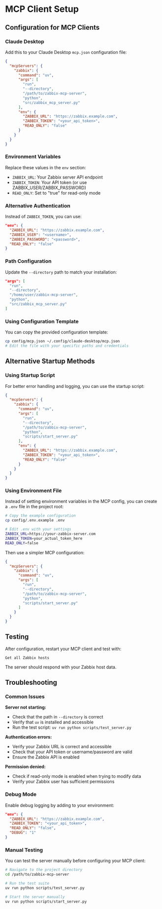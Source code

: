 # MCP Client Setup

## Configuration for MCP Clients

### Claude Desktop

Add this to your Claude Desktop `mcp.json` configuration file:

```json
{
  "mcpServers": {
    "zabbix": {
      "command": "uv",
      "args": [
        "run",
        "--directory",
        "/path/to/zabbix-mcp-server",
        "python",
        "src/zabbix_mcp_server.py"
      ],
      "env": {
        "ZABBIX_URL": "https://zabbix.example.com",
        "ZABBIX_TOKEN": "<your_api_token>",
        "READ_ONLY": "false"
      }
    }
  }
}
```

### Environment Variables

Replace these values in the `env` section:

- `ZABBIX_URL`: Your Zabbix server API endpoint
- `ZABBIX_TOKEN`: Your API token (or use ZABBIX_USER/ZABBIX_PASSWORD)
- `READ_ONLY`: Set to "true" for read-only mode

### Alternative Authentication

Instead of `ZABBIX_TOKEN`, you can use:

```json
"env": {
  "ZABBIX_URL": "https://zabbix.example.com",
  "ZABBIX_USER": "<username>",
  "ZABBIX_PASSWORD": "<password>",
  "READ_ONLY": "false"
}
```

### Path Configuration

Update the `--directory` path to match your installation:

```json
"args": [
  "run",
  "--directory",
  "/home/user/zabbix-mcp-server",
  "python",
  "src/zabbix_mcp_server.py"
]
```

### Using Configuration Template

You can copy the provided configuration template:

```bash
cp config/mcp.json ~/.config/claude-desktop/mcp.json
# Edit the file with your specific paths and credentials
```

## Alternative Startup Methods

### Using Startup Script

For better error handling and logging, you can use the startup script:

```json
{
  "mcpServers": {
    "zabbix": {
      "command": "uv",
      "args": [
        "run",
        "--directory",
        "/path/to/zabbix-mcp-server",
        "python",
        "scripts/start_server.py"
      ],
      "env": {
        "ZABBIX_URL": "https://zabbix.example.com",
        "ZABBIX_TOKEN": "<your_api_token>",
        "READ_ONLY": "false"
      }
    }
  }
}
```

### Using Environment File

Instead of setting environment variables in the MCP config, you can create a `.env` file in the project root:

```bash
# Copy the example configuration
cp config/.env.example .env

# Edit .env with your settings
ZABBIX_URL=https://your-zabbix-server.com
ZABBIX_TOKEN=your_actual_token_here
READ_ONLY=false
```

Then use a simpler MCP configuration:

```json
{
  "mcpServers": {
    "zabbix": {
      "command": "uv",
      "args": [
        "run",
        "--directory",
        "/path/to/zabbix-mcp-server",
        "python",
        "scripts/start_server.py"
      ]
    }
  }
}
```

## Testing

After configuration, restart your MCP client and test with:

```
Get all Zabbix hosts
```

The server should respond with your Zabbix host data.

## Troubleshooting

### Common Issues

**Server not starting:**
- Check that the path in `--directory` is correct
- Verify that `uv` is installed and accessible
- Run the test script: `uv run python scripts/test_server.py`

**Authentication errors:**
- Verify your Zabbix URL is correct and accessible
- Check that your API token or username/password are valid
- Ensure the Zabbix API is enabled

**Permission denied:**
- Check if read-only mode is enabled when trying to modify data
- Verify your Zabbix user has sufficient permissions

### Debug Mode

Enable debug logging by adding to your environment:

```json
"env": {
  "ZABBIX_URL": "https://zabbix.example.com",
  "ZABBIX_TOKEN": "<your_api_token>",
  "READ_ONLY": "false",
  "DEBUG": "1"
}
```

### Manual Testing

You can test the server manually before configuring your MCP client:

```bash
# Navigate to the project directory
cd /path/to/zabbix-mcp-server

# Run the test suite
uv run python scripts/test_server.py

# Start the server manually
uv run python scripts/start_server.py
```